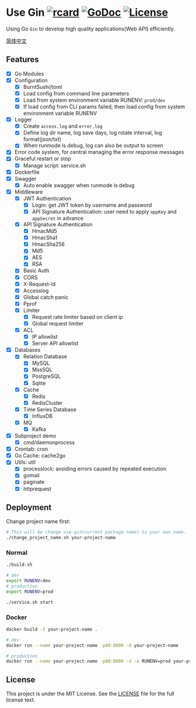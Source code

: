 # Use Gin [![rcard](https://goreportcard.com/badge/github.com/windvalley/use-gin)](https://goreportcard.com/report/github.com/windvalley/use-gin) [![GoDoc](http://img.shields.io/badge/go-documentation-blue.svg?style=flat-square)](https://godoc.org/github.com/windvalley/use-gin) [![License](http://img.shields.io/badge/license-mit-blue.svg?style=flat-square)](https://raw.githubusercontent.com/windvalley/use-gin/master/LICENSE)

Using Go `Gin` to develop high quality applications(Web API) efficiently.

[简体中文](README_ZH.md)

## Features
- [x] Go Modules
- [x] Configuration
    - [x] BurntSushi/toml
    - [x] Load config from command line parameters
    - [x] Load from system environment variable RUNENV: `prod/dev`
    - [x] If load config from CLI params failed, then load config from system environment variable RUNENV
- [x] Logger
    - [x] Create `access.log` and `error.log`
    - [x] Define log dir name, log save days, log rotate interval, log format(json/txt)
    - [x] When runmode is debug, log can also be output to screen
- [x] Error code system, for central managing the error response messages
- [x] Graceful restart or stop
    - [x] Manage script: service.sh
- [x] Dockerfile
- [x] Swagger
    - [x] Auto enable swagger when runmode is debug
- [x] Middleware
    - [x] JWT Authentication
        - [x] Login: get JWT token by username and password
        - [x] API Signature Authentication: user need to apply `appKey` and `appSecret` in advance
    - [x] API Signature Authentication
        - [x] HmacMd5
        - [x] HmacSha1
        - [x] HmacSha256
        - [x] Md5
        - [x] AES
        - [x] RSA
    - [x] Basic Auth
    - [x] CORS
    - [x] X-Request-Id
    - [x] Accesslog
    - [x] Global catch panic
    - [x] Pprof
    - [x] Limiter
        - [x] Request rate limiter based on client ip
        - [x] Global request limiter
    - [x] ACL
        - [x] IP allowlist
        - [x] Server API allowlist
- [x] Databases
    - [x] Relation Database
        - [x] MySQL
        - [x] MssSQL
        - [x] PostgreSQL
        - [x] Sqlite
    - [x] Cache
        - [x] Redis
        - [x] RedisCluster
    - [x] Time Series Database
        - [x] InfluxDB
    - [x] MQ
        - [x] Kafka
- [x] Subproject demo
    - [x] cmd/daemonprocess
- [x] Crontab: cron
- [x] Go Cache: cache2go
- [x] Utils: util
    - [x] processlock: avoiding errors caused by repeated execution
    - [x] gomail
    - [x] paginate
    - [x] httprequest

## Deployment

Change project name first:
```bash
# This will be change use-gin(current package name) to your own name.
./change_project_name.sh your-project-name
```

### Normal
```bash
./build.sh

# dev
export RUNENV=dev
# production
export RUNENV=prod

./service.sh start
```

### Docker
```bash
docker build -t your-project-name .

# dev
docker run --name your-project-name -p80:8000 -d your-project-name

# production
docker run --name your-project-name -p80:8000 -d -e RUNENV=prod your-project-name
```

## License

This project is under the MIT License. See the [LICENSE](LICENSE) file for the full license text.
